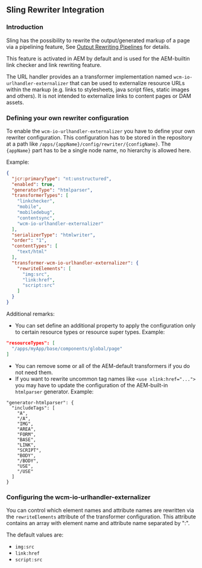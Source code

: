 ## Sling Rewriter Integration


### Introduction

Sling has the possibility to rewrite the output/generated markup of a page via a pipelining feature, See [Output Rewriting Pipelines][sling-rewriter] for details.

This feature is activated in AEM by default and is used for the AEM-builtin link checker and link rewriting feature.

The URL handler provides an a transformer implementation named `wcm-io-urlhandler-externalizer` that can be used to externalize resource URLs within the markup (e.g. links to stylesheets, java script files, static images and others). It is not intended to externalize links to content pages or DAM assets.


### Defining your own rewriter configuration

To enable the `wcm-io-urlhandler-externalizer` you have to define your own rewriter configuration. This configuration has to be stored in the repository at a path like `/apps/{appName}/config/rewriter/{configName}`. The `{appName}` part has to be a single node name, no hierarchy is allowed here.

Example:

```json
{
  "jcr:primaryType": "nt:unstructured",
  "enabled": true,
  "generatorType": "htmlparser",
  "transformerTypes": [
    "linkchecker",
    "mobile",
    "mobiledebug",
    "contentsync",
    "wcm-io-urlhandler-externalizer"
  ],
  "serializerType": "htmlwriter",
  "order": "1",
  "contentTypes": [
    "text/html"
  ],
  "transformer-wcm-io-urlhandler-externalizer": {
    "rewriteElements": [
      "img:src",
      "link:href",
      "script:src"
    ]
  }
}
```
Additional remarks:

* You can set define an additional property to apply the configuration only to certain resource types or resource super types. Example:

```json
"resourceTypes": [
  "/apps/myApp/base/components/global/page"
]
```

* You can remove some or all of the AEM-default transformers if you do not need them.
* If you want to rewrite uncommon tag names like `<use xlink:href="...">` you may have to update the configuration of the AEM-built-in `htmlparser` generator. Example:

```
"generator-htmlparser": {
  "includeTags": [
    "A",
    "/A",
    "IMG",
    "AREA",
    "FORM",
    "BASE",
    "LINK",
    "SCRIPT",
    "BODY",
    "/BODY",
    "USE",
    "/USE"
  ]
}
```


### Configuring the wcm-io-urlhandler-externalizer

You can control which element names and attribute names are rewritten via the `rewriteElements` attribute of the transformer configuration. This attribute contains an array with element name and attribute name separated by ":".

The default values are:

* `img:src`
* `link:href`
* `script:src`



[sling-rewriter]: https://sling.apache.org/documentation/bundles/output-rewriting-pipelines-org-apache-sling-rewriter.html
